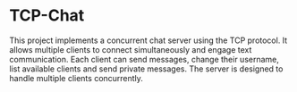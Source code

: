 # TCP-Chat

This project implements a concurrent chat server using the TCP protocol. It allows multiple clients to connect simultaneously and engage text communication. Each client can send messages, change their username, list available clients and send private messages. The server is designed to handle multiple clients concurrently.
